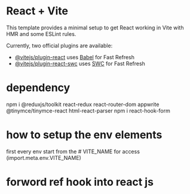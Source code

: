 # React + Vite

This template provides a minimal setup to get React working in Vite with HMR and some ESLint rules.

Currently, two official plugins are available:

- [@vitejs/plugin-react](https://github.com/vitejs/vite-plugin-react/blob/main/packages/plugin-react/README.md) uses [Babel](https://babeljs.io/) for Fast Refresh
- [@vitejs/plugin-react-swc](https://github.com/vitejs/vite-plugin-react-swc) uses [SWC](https://swc.rs/) for Fast Refresh


# dependency
 npm i @reduxjs/toolkit react-redux react-router-dom appwrite @tinymce/tinymce-react html-react-parser
  npm i react-hook-form

# how to setup the env elements
first every env start from the # VITE_NAME
for access (import.meta.env.VITE_NAME)




# forword ref hook into react js
